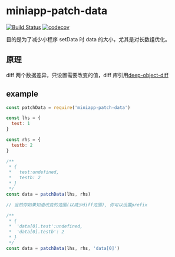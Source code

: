 # miniapp-patch-data

[![Build Status](https://travis-ci.org/landn172/miniapp-patch-data.svg?branch=master)](https://travis-ci.org/landn172/miniapp-patch-data)
[![codecov](https://codecov.io/gh/landn172/miniapp-patch-data/branch/master/graph/badge.svg)](https://codecov.io/gh/landn172/miniapp-patch-data)

目的是为了减少小程序 setData 时 data 的大小，尤其是对长数组优化。

## 原理

diff 两个数据差异，只设置需要改变的值，diff 库引用[deep-object-diff](https://github.com/mattphillips/deep-object-diff)

## example

```js
const patchData = require('miniapp-patch-data')

const lhs = {
  test: 1
}

const rhs = {
  testb: 2
}

/**
 * {
 *   test:undefined,
 *   testb: 2
 * }
 */
const data = patchData(lhs, rhs)

// 当然你如果知道改变的范围(以减少diff范围), 你可以设置prefix

/**
 * {
 *  'data[0].test':undefined,
 *  'data[0].testb': 2
 * }
 */
const data = patchData(lhs, rhs, 'data[0]')
```
